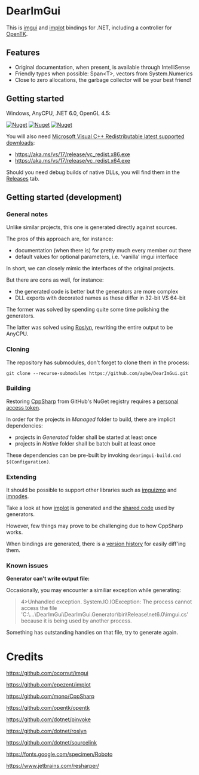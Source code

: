 
# DearImGui

This is [imgui](https://github.com/ocornut/imgui) and [implot](https://github.com/epezent/implot) bindings for .NET, including a controller for [OpenTK](https://github.com/opentk/opentk).

## Features

- Original documentation, when present, is available through IntelliSense
- Friendly types when possible: Span\<T>, vectors from System.Numerics
- Close to zero allocations, the garbage collector will be your best friend!

## Getting started

Windows, AnyCPU, .NET 6.0, OpenGL 4.5:

[![Nuget](https://img.shields.io/nuget/v/DearImGui?label=DearImGui)](https://www.nuget.org/packages/DearImGui)
[![Nuget](https://img.shields.io/nuget/v/DearImGui.OpenTK?label=DearImGui.OpenTK)](https://www.nuget.org/packages/DearImGui.OpenTK)
[![Nuget](https://img.shields.io/nuget/v/DearImPlot?label=DearImPlot)](https://www.nuget.org/packages/DearImPlot)

You will also need [Microsoft Visual C++ Redistributable latest supported downloads](https://learn.microsoft.com/en-us/cpp/windows/latest-supported-vc-redist?view=msvc-170):

- https://aka.ms/vs/17/release/vc_redist.x86.exe
- https://aka.ms/vs/17/release/vc_redist.x64.exe

Should you need debug builds of native DLLs, you will find them in the [Releases](https://github.com/aybe/DearImGui/releases) tab.

## Getting started (development)

### General notes

Unlike similar projects, this one is generated directly against sources.

The pros of this approach are, for instance:

- documentation (when there is) for pretty much every member out there
- default values for optional parameters, i.e. 'vanilla' imgui interface

In short, we can closely mimic the interfaces of the original projects.

But there are cons as well, for instance:

- the generated code is better but the generators are more complex
- DLL exports with decorated names as these differ in 32-bit VS 64-bit

The former was solved by spending quite some time polishing the generators.

The latter was solved using [Roslyn](https://github.com/dotnet/roslyn), rewriting the entire output to be AnyCPU.

### Cloning

The repository has submodules, don't forget to clone them in the process:

`git clone --recurse-submodules https://github.com/aybe/DearImGui.git`

### Building

Restoring [CppSharp](https://github.com/orgs/mono/packages?repo_name=CppSharp) from GitHub's NuGet registry requires a [personal access token](https://docs.github.com/en/packages/working-with-a-github-packages-registry/working-with-the-nuget-registry).

In order for the projects in *Managed* folder to build, there are implicit dependencies:

- projects in *Generated* folder shall be started at least once
- projects in *Native* folder shall be batch built at least once

These dependencies can be pre-built by invoking `dearimgui-build.cmd $(Configuration)`.

### Extending

It should be possible to support other libraries such as [imguizmo](https://github.com/CedricGuillemet/ImGuizmo) and [imnodes](https://github.com/Nelarius/imnodes).

Take a look at how [implot](https://github.com/aybe/DearImGui/tree/develop/DearImPlot.Generator) is generated and the [shared code](https://github.com/aybe/DearImGui/tree/develop/DearGenerator) used by generators.

However, few things may prove to be challenging due to how CppSharp works.

When bindings are generated, there is a [version history](https://github.com/aybe/DearImGui/blob/develop/DearGenerator/CodeGenerator.cs#L312) for easily diff'ing them.

### Known issues

**Generator can't write output file:**

Occasionally, you may encounter a similiar exception while generating:

> 4>Unhandled exception. System.IO.IOException: The process cannot access the file 'C:\\...\\DearImGui\\DearImGui.Generator\\bin\\Release\\net6.0\\imgui.cs' because it is being used by another process.

Something has outstanding handles on that file, try to generate again.

# Credits

https://github.com/ocornut/imgui

https://github.com/epezent/implot

https://github.com/mono/CppSharp

https://github.com/opentk/opentk

https://github.com/dotnet/pinvoke

https://github.com/dotnet/roslyn

https://github.com/dotnet/sourcelink

https://fonts.google.com/specimen/Roboto

https://www.jetbrains.com/resharper/
